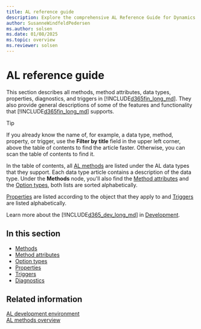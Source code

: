```yaml
---
title: AL reference guide
description: Explore the comprehensive AL Reference Guide for Dynamics 365 Business Central, detailing methods, method attributes, data types, properties, diagnostics, and triggers.
author: SusanneWindfeldPedersen
ms.author: solsen
ms.date: 01/08/2025
ms.topic: overview
ms.reviewer: solsen
---
```


# AL reference guide

This section describes all methods, method attributes, data types, properties, diagnostics, and triggers in [!INCLUDE[d365fin_long_md](includes/d365fin_long_md.md)]. They also provide general descriptions of some of the features and functionality that [!INCLUDE[d365fin_long_md](includes/d365fin_long_md.md)] supports.

> [!TIP]  
> If you already know the name of, for example, a data type, method, property, or trigger, use the **Filter by title** field in the upper left corner, above the table of contents to find the article faster. Otherwise, you can scan the table of contents to find it.

In the table of contents, all [AL methods](methods-auto/library.md) are listed under the AL data types that they support. Each data type article contains a description of the data type. Under the **Methods** node, you'll also find the [Method attributes](attributes/devenv-method-attributes.md) and the [Option types](methods-auto/action/action-option.md), both lists are sorted alphabetically.

[Properties](properties/devenv-properties.md) are listed according to the object that they apply to and [Triggers](triggers-auto/devenv-triggers.md) are listed alphabetically.  

Learn more about the [!INCLUDE[d365_dev_long_md](includes/d365_dev_long_md.md)] in [Development](devenv-dev-overview.md).  

## In this section  

- [Methods](methods-auto/library.md)  
- [Method attributes](attributes/devenv-method-attributes.md)  
- [Option types](methods-auto/action/action-option.md)  
- [Properties](properties/devenv-properties.md)  
- [Triggers](triggers-auto/devenv-triggers.md)  
- [Diagnostics](diagnostics/diagnostics-overview.md)

## Related information

[AL development environment](devenv-reference-overview.md)  
[AL methods overview](devenv-al-methods.md)  
